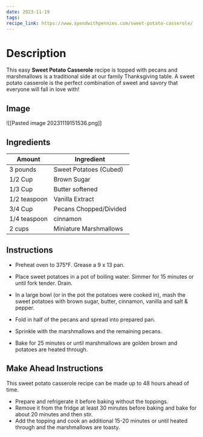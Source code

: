 ```yaml
---
date: 2023-11-19
tags: 
recipe_link: https://www.spendwithpennies.com/sweet-potato-casserole/
---
```

# Description
This easy **Sweet Potato Casserole** recipe is topped with pecans and marshmallows is a traditional side at our family Thanksgiving table.  A sweet potato casserole is the perfect combination of sweet and savory that everyone will fall in love with!
## Image
![[Pasted image 20231119151536.png]]
## Ingredients
| Amount       | Ingredient             |
| ------------ | ---------------------- |
| 3 pounds     | Sweet Potatoes (Cubed) |
| 1/2 Cup      | Brown Sugar            |
| 1/3 Cup      | Butter softened        |
| 1/2 teaspoon | Vanilla Extract        |
| 3/4 Cup      | Pecans Chopped/Divided |
| 1/4 teaspoon | cinnamon               |
| 2 cups       | Miniature Marshmallows |

## Instructions
- Preheat oven to 375°F. Grease a 9 x 13 pan.
    
- Place sweet potatoes in a pot of boiling water. Simmer for 15 minutes or until fork tender. Drain.
    
- In a large bowl (or in the pot the potatoes were cooked in), mash the sweet potatoes with brown sugar, butter, cinnamon, vanilla and salt & pepper.
    
- Fold in half of the pecans and spread into prepared pan.
    
- Sprinkle with the marshmallows and the remaining pecans.
    
- Bake for 25 minutes or until marshmallows are golden brown and potatoes are heated through.

## Make Ahead Instructions
This sweet potato casserole recipe can be made up to 48 hours ahead of time.

- Prepare and refrigerate it before baking without the toppings.
- Remove it from the fridge at least 30 minutes before baking and bake for about 20 minutes and then stir.
- Add the topping and cook an additional 15-20 minutes or until heated through and the marshmallows are toasty.